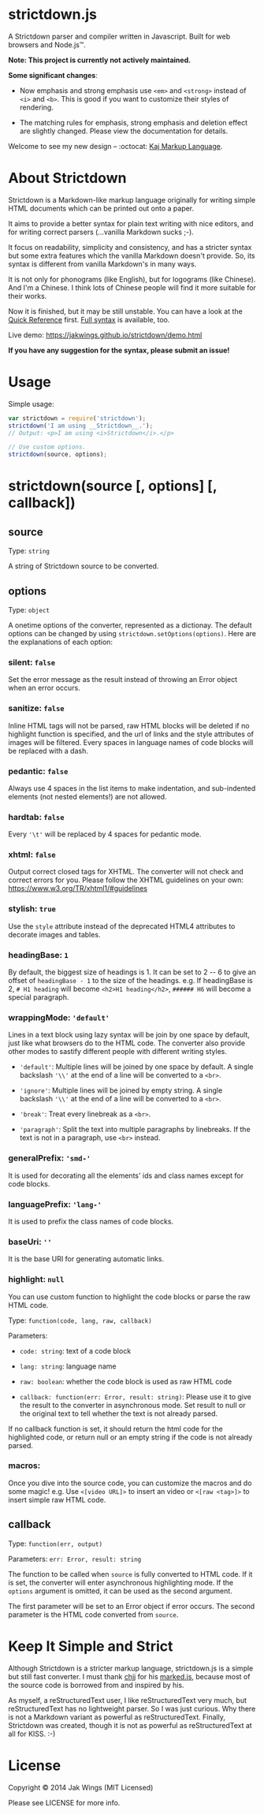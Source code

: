 strictdown.js
=============

A Strictdown parser and compiler written in Javascript. Built for web browsers
and Node.js&trade;.

**Note: This project is currently not actively maintained.**

**Some significant changes**:

- Now emphasis and strong emphasis use `<em>` and `<strong>` instead of `<i>`
  and `<b>`. This is good if you want to customize their styles of rendering.

- The matching rules for emphasis, strong emphasis and deletion effect are
  slightly changed. Please view the documentation for details.

Welcome to see my new design – :octocat: [Kaj Markup Language](https://github.com/jakwings/Kaj-Markup-Language).


About Strictdown
================

Strictdown is a Markdown-like markup language originally for writing simple HTML
documents which can be printed out onto a paper.

It aims to provide a better syntax for plain text writing with nice editors, and
for writing correct parsers (...vanilla Markdown sucks ;-).

It focus on readability, simplicity and consistency, and has a stricter syntax
but some extra features which the vanilla Markdown doesn't provide. So, its
syntax is different from vanilla Markdown's in many ways.

It is not only for phonograms (like English), but for logograms (like Chinese).
And I'm a Chinese. I think lots of Chinese people will find it more suitable for
their works.

Now it is finished, but it may be still unstable. You can have a look at the
[Quick Reference] first. [Full syntax] is available, too.

Live demo: https://jakwings.github.io/strictdown/demo.html

[Quick Reference]: https://jakwings.github.io/strictdown/QuickReference.html

[Full syntax]: https://jakwings.github.io/strictdown/Syntax.html

**If you have any suggestion for the syntax, please submit an issue!**


Usage
=====

Simple usage:

``` javascript
var strictdown = require('strictdown');
strictdown('I am using __Strictdown__.');
// Output: <p>I am using <i>Strictdown</i>.</p>

// Use custom options.
strictdown(source, options);
```


strictdown(source \[, options\] \[, callback\])
===============================================

source
------

Type: `string`

A string of Strictdown source to be converted.

options
-------

Type: `object`

A onetime options of the converter, represented as a dictionay. The default
options can be changed by using `strictdown.setOptions(options)`. Here are the
explanations of each option:

### silent: `false`

Set the error message as the result instead of throwing an Error object when an
error occurs.

### sanitize: `false`

Inline HTML tags will not be parsed, raw HTML blocks will be deleted if no
highlight function is specified, and the url of links and the style attributes
of images will be filtered. Every spaces in language names of code blocks will
be replaced with a dash.

### pedantic: `false`

Always use 4 spaces in the list items to make indentation, and sub-indented
elements (not nested elements!) are not allowed.

### hardtab: `false`

Every `'\t'` will be replaced by 4 spaces for pedantic mode.

### xhtml: `false`

Output correct closed tags for XHTML. The converter will not check and correct
errors for you. Please follow the XHTML guidelines on your own:
<https://www.w3.org/TR/xhtml1/#guidelines>

### stylish: `true`

Use the `style` attribute instead of the deprecated HTML4 attributes to
decorate images and tables.

### headingBase: `1`

By default, the biggest size of headings is 1. It can be set to 2 -- 6 to give
an offset of `headingBase - 1` to the size of the headings. e.g. If headingBase
is 2, `# H1 heading` will become `<h2>H1 heading</h2>`, `###### H6` will become
a special paragraph.

### wrappingMode: `'default'`

Lines in a text block using lazy syntax will be join by one space by default,
just like what browsers do to the HTML code. The converter also provide other
modes to sastify different people with different writing styles.

* `'default'`: Multiple lines will be joined by one space by default. A single
  backslash `'\\'` at the end of a line will be converted to a `<br>`.

* `'ignore'`: Multiple lines will be joined by empty string. A single backslash
  `'\\'` at the end of a line will be converted to a `<br>`.

* `'break'`: Treat every linebreak as a `<br>`.

* `'paragraph'`: Split the text into multiple paragraphs by linebreaks. If the
  text is not in a paragraph, use `<br>` instead.

### generalPrefix: `'smd-'`

It is used for decorating all the elements' ids and class names except for code
blocks.

### languagePrefix: `'lang-'`

It is used to prefix the class names of code blocks.

### baseUri: `''`

It is the base URI for generating automatic links.

### highlight: `null`

You can use custom function to highlight the code blocks or parse the raw HTML
code.

Type: `function(code, lang, raw, callback)`

Parameters:

* `code: string`: text of a code block

* `lang: string`: language name

* `raw: boolean`: whether the code block is used as raw HTML code

* `callback: function(err: Error, result: string)`: Please use it to give
  the result to the converter in asynchronous mode. Set result to null or
  the original text to tell whether the text is not already parsed.

If no callback function is set, it should return the html code for the
highlighted code, or return null or an empty string if the code is not already
parsed.

### macros:

Once you dive into the source code, you can customize the macros and do some
magic! e.g. Use `<[video URL]>` to insert an video or `<[raw <tag>]>` to insert
simple raw HTML code.

callback
--------

Type: `function(err, output)`

Parameters: `err: Error, result: string`

The function to be called when `source` is fully converted to HTML
code. If it is set, the converter will enter asynchronous highlighting mode. If
the `options` argument is omitted, it can be used as the second argument.

The first parameter will be set to an Error object if error occurs. The second
parameter is the HTML code converted from `source`.


Keep It Simple and Strict
=========================

Although Strictdown is a stricter markup language, strictdown.js is a simple but
still fast converter. I must thank [chjj](https://github.com/chjj) for his
[marked.js](https://github.com/chjj/marked), because most of the source code is
borrowed from and inspired by his.

As myself, a reStructuredText user, I like reStructuredText very much, but
reStructuredText has no lightweight parser. So I was just curious. Why there is
not a Markdown variant as powerful as reStructuredText. Finally, Strictdown was
created, though it is not as powerful as reStructuredText at all for KISS. :-)


License
=======

Copyright &copy; 2014 Jak Wings (MIT Licensed)

Please see LICENSE for more info.
